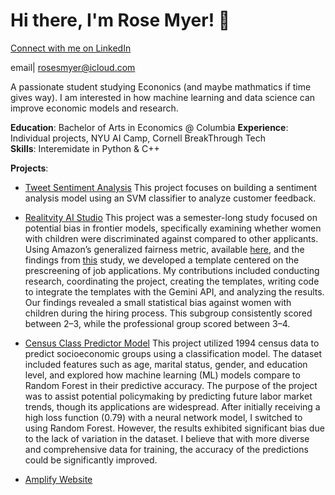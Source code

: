 # Hi there, I'm Rose Myer! 👋

[Connect with me on LinkedIn](https://www.linkedin.com/in/rose-myer-98a339201/) 

email| rosesmyer@icloud.com

A passionate student studying Econonics (and maybe mathmatics if time gives way). I am interested in how machine learning and data science can improve economic models and research.

 **Education**: Bachelor of Arts in Economics @ Columbia
 **Experience**: Individual projects, NYU AI Camp, Cornell BreakThrough Tech  
 **Skills**: Interemidate in Python & C++ 

 
 **Projects**:  
- [Tweet Sentiment Analysis](https://github.com/RoseMyer/tsla-sentiment-analysis)
  This project focuses on building a sentiment analysis model using an SVM classifier to analyze customer feedback.
  
- [Realitvity AI Studio](https://github.com/kavya-adusu/relativity1A)
  This project was a semester-long study focused on potential bias in frontier models, specifically examining whether women with children were discriminated against compared to other 
  applicants. Using Amazon’s generalized fairness metric, available [here](https://github.com/amazon-science/generalized-fairness-metrics/tree/main/src/models), and the findings from [this](https://link.springer.com/article/10.1007/s10869-022-09790-7) study, we developed a template centered on the prescreening of job applications.
  My contributions included conducting research, coordinating the project, creating the templates, writing code to integrate the templates with the Gemini API, and analyzing the results.
  Our findings revealed a small statistical bias against women with children during the hiring process. This subgroup consistently scored between 2–3, while the professional group scored between 3–4.
  
  
- [Census Class Predictor Model](https://github.com/RoseMyer/Census_Class_Prediction)
  This project utilized 1994 census data to predict socioeconomic groups using a classification model. The dataset included features such as age, marital status, gender, and education level,
  and explored how machine learning (ML) models compare to Random Forest in their predictive accuracy. The purpose of the project was to assist potential policymaking by predicting future labor
  market trends, though its applications are widespread. After initially receiving a high loss function (0.79) with a neural network model, I switched to using Random Forest. However, the results
  exhibited significant bias due to the lack of variation in the dataset. I believe that with more diverse and comprehensive data for training, the accuracy of the predictions could be significantly
  improved.
  
- [Amplify Website](https://github.com/RoseMyer/flower-shop)

